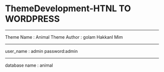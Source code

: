# ThemeDevelopment-HTNL TO WORDPRESS 
-----------------------------------------------------------
Theme Name : Animal Theme
Author : golam HakkanI Mim


-------------------------------------------------------
user_name : admin
password:admin

----------------------------------------------------------
database name : animal 
